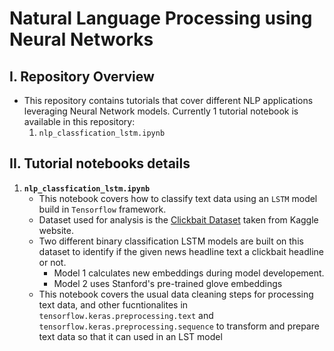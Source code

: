 # Natural Language Processing using Neural Networks

## I. Repository Overview
- This repository contains tutorials that cover different NLP applications leveraging Neural Network models. Currently 1 tutorial notebook is available in this repository:
  1. `nlp_classfication_lstm.ipynb`

## II. Tutorial notebooks details
1. **`nlp_classfication_lstm.ipynb`**
    - This notebook covers how to classify text data using an `LSTM` model build in `Tensorflow` framework.
    - Dataset used for analysis is the [Clickbait Dataset](https://www.kaggle.com/datasets/amananandrai/clickbait-dataset) taken from Kaggle website.
    - Two different binary classification LSTM models are built on this dataset to identify if the given news headline text a clickbait headline or not.
      - Model 1 calculates new embeddings during model developement.
      - Model 2 uses Stanford's pre-trained glove embeddings
    - This notebook covers the usual data cleaning steps for processing text data, and other fucntionalites in `tensorflow.keras.preprocessing.text` and `tensorflow.keras.preprocessing.sequence` to transform and prepare text data so that it can used in an LST model
